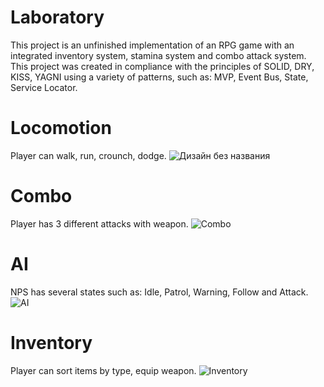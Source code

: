 # Laboratory
  This project is an unfinished implementation of an RPG game with an integrated inventory system, stamina system and combo attack system.
  This project was created in compliance with the principles of SOLID, DRY, KISS, YAGNI using a variety of patterns, such as: MVP, Event Bus, State, Service Locator.
  
# Locomotion
  Player can walk, run, crounch, dodge.
![Дизайн без названия](https://github.com/user-attachments/assets/7a5b0157-036f-4e06-b615-0c90bee239f2)

# Combo
  Player has 3 different attacks with weapon.
  ![Combo](https://github.com/user-attachments/assets/2e75a37d-96d7-4237-8fa3-153d2e2ea4bb)

# AI
  NPS has several states such as: Idle, Patrol, Warning, Follow and Attack.
  ![AI](https://github.com/user-attachments/assets/d663cfdf-5e3b-4432-9fca-e717323b0a22)

# Inventory
  Player can sort items by type, equip weapon.
  ![Inventory](https://github.com/user-attachments/assets/a2b543fb-d264-4ff1-ab48-ac316e24f493)
